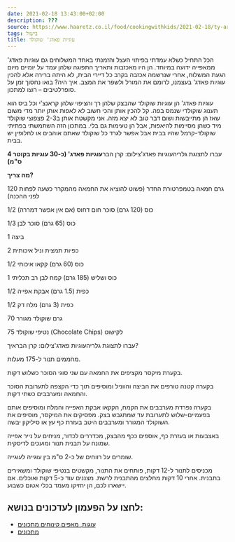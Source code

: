 ```yaml
---
date: 2021-02-18 13:43:00+02:00
description: ???
source: https://www.haaretz.co.il/food/cookingwithkids/2021-02-18/ty-article/0000017f-f8a1-d2d5-a9ff-f8adb5050000
tags: בישול
title: עוגיות פאדג' שוקולד
---
```


הכל התחיל כשלא עמדתי בפיתוי העצל והזמנתי באחד המשלוחים גם עוגיות פאדג' ממאפייה ידועה במיוחד. הן היו מאכזבות ותאריך התפוגה שלהן עמד על יומיים מיום הגעת המשלוח, אחרי שנרשמה אכזבה בקרב כל דיירי הבית, לא היתה ברירה אלא להכין עוגיות פאדג' בעצמנו, לרומם את המורל ולשפר את המצב. איך היה? בואו נחסוך זמן על סופרלטיבים – רוצו למתכון.

עוגיות פאדג' הן עוגיות שוקולד שהבצק שלהן רך והציפוי שלהן קראנצ'י וכל ביס הוא תענוג שוקולדי שנמס בפה. קל להכין אותן והכי חשוב לא לאפות אותן יותר מדי משום שאז הן מתייבשות ושום דבר טוב לא יצא מזה. אני מקשטת אותן ב2-3 פצפוצי שוקולד מיד כשהן מסיימות להיאפות, אבל הן טעימות גם בלי. במתכון הזה השתמשתי בפתיתי שוקולד-קרמל שהיו בבית אבל אפשר לגרד כל שוקולד שאתם אוהבים או לחלופין יש בבית.

 עברו לתצוגת גלריהעוגיות פאדג'צילום: קרן הבר**עוגיות פאדג' (כ-30 עוגיות בקוטר 4 ס"מ)**

**מה צריך?**

120 גרם חמאה בטמפרטורת החדר (פשוט להוציא את החמאה מהמקרר כשעה לפחות לפני ההכנה)

1/2 כוס (120 גרם) סוכר חום דחוס (אם אין אפשר דמררה)

1/3 כוס (65 גרם) סוכר לבן

1 ביצה

2 כפיות תמצית וניל איכותית

1/2 כוס (60 גרם) קקאו איכותי

1 כוס ושליש (185 גרם) קמח לבן רב תכליתי

1/2 כפית (1.5 גרם) אבקת אפייה

1/2 כפית (3 גרם) מלח דק

70 גרם שוקולד מגורר

75 נטיפי שוקולד (Chocolate Chips) לקישוט

 עברו לתצוגת גלריהעוגיות פאדג'צילום: קרן הבראיך?

מחממים תנור ל-175 מעלות.

בקערת מיקסר מקציפים את החמאה עם שני סוגי הסוכר כשלוש דקות.

בקערה קטנה טורפים את הביצה והווניל ומוסיפים תוך כדי הקצפה לתערובת הסוכר והחמאה ומערבבים כשתי דקות.

בקערה נפרדת מערבבים את הקמח, הקקאו אבקת האפייה והמלח ומוסיפים אותם בפעמיים-שלוש לתערובת עד שמתגבש בצק. מפסיקים את המיקסר, מוסיפים את השוקולד המגורר ומערבבים היטב בעזרת כף עץ או סיליקון יבשה.

באצבעות או בעזרת כף, אוספים ככף מהבצק, מכדררים לכדור, מניחים על נייר אפייה שמונח על תבנית תנור ומועכים לדיסקית.

שומרים על רווחים של כ-2 ס"מ בין עוגייה לעוגייה. 

מכניסים לתנור ל-12 דקות, פותחים את התנור, מקשטים בנטיפי שוקולד ומשאירים בתבנית. אחרי 10 דקות מחלצים מהתבנית לרשת. מצננים עוד כ-5 דקות ואוכלים. אם יישארו לכם, הן יחזיקו מעמד בכלי אטום כשבוע.

לחצו על הפעמון לעדכונים בנושא:
------------------------------

* [עוגות, מאפים קינוחים מתכונים](/ty-tag/cakes-0000017f-da2a-d938-a17f-fe2a21fc0000)
* [מתכונים](/ty-tag/recipes-0000017f-da28-dea8-a77f-de6a4ba50000)
